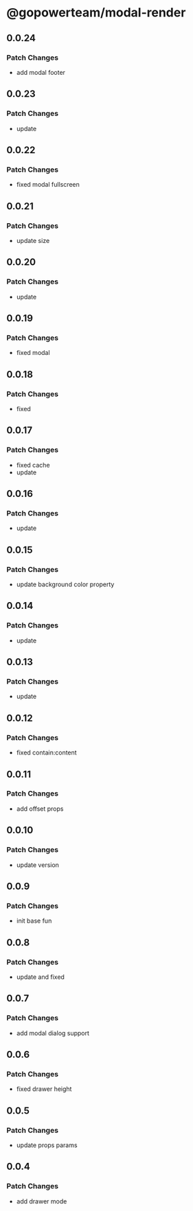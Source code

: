 # @gopowerteam/modal-render

## 0.0.24

### Patch Changes

- add modal footer

## 0.0.23

### Patch Changes

- update

## 0.0.22

### Patch Changes

- fixed modal fullscreen

## 0.0.21

### Patch Changes

- update size

## 0.0.20

### Patch Changes

- update

## 0.0.19

### Patch Changes

- fixed modal

## 0.0.18

### Patch Changes

- fixed

## 0.0.17

### Patch Changes

- fixed cache
- update

## 0.0.16

### Patch Changes

- update

## 0.0.15

### Patch Changes

- update background color property

## 0.0.14

### Patch Changes

- update

## 0.0.13

### Patch Changes

- update

## 0.0.12

### Patch Changes

- fixed contain:content

## 0.0.11

### Patch Changes

- add offset props

## 0.0.10

### Patch Changes

- update version

## 0.0.9

### Patch Changes

- init base fun

## 0.0.8

### Patch Changes

- update and fixed

## 0.0.7

### Patch Changes

- add modal dialog support

## 0.0.6

### Patch Changes

- fixed drawer height

## 0.0.5

### Patch Changes

- update props params

## 0.0.4

### Patch Changes

- add drawer mode
